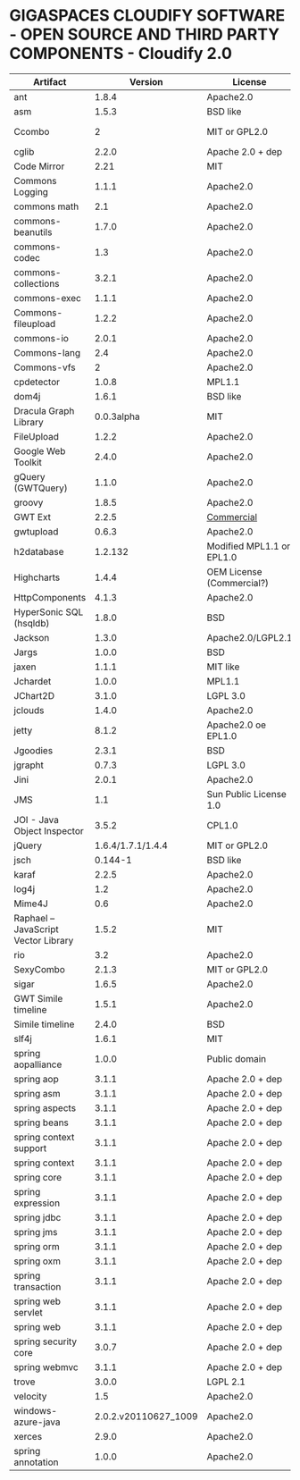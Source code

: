 GIGASPACES CLOUDIFY SOFTWARE  - OPEN SOURCE AND THIRD PARTY COMPONENTS - Cloudify 2.0
=====================================================================

|Artifact|Version|License|URL|
|--------------|--------------|--------------|--------------|
|ant|1.8.4|Apache2.0|http://ant.apache.org/|
|asm|1.5.3|BSD like|http://asm.objectweb.org/doc/tutorial.html|
|Ccombo|2|MIT or GPL2.0|http://christsam.blogspot.com/2011/05/ccombo-v20.html   |
|cglib|2.2.0|Apache 2.0 + dep||
|Code Mirror|2.21|MIT|http://codemirror.net/|
|Commons Logging|1.1.1|Apache2.0|http://jakarta.apache.org/commons/logging/|
|commons math|2.1|Apache2.0|http://commons.apache.org/math   |
|commons-beanutils|1.7.0|Apache2.0|http://commons.apache.org/|
|commons-codec|1.3|Apache2.0|http://commons.apache.org/codec/|
|commons-collections|3.2.1|Apache2.0|http://commons.apache.org/collections/|
|commons-exec|1.1.1|Apache2.0|http://commons.apache.org/|
|Commons-fileupload|1.2.2|Apache2.0|http://commons.apache.org/|
|commons-io|2.0.1|Apache2.0|http://commons.apache.org/|
|Commons-lang|2.4|Apache2.0|http://commons.apache.org/lang/|
|Commons-vfs|2|Apache2.0|http://commons.apache.org/|
|cpdetector|1.0.8|MPL1.1|http://cpdetector.sourceforge.net/|
|dom4j|1.6.1|BSD like|http://dom4j.sourceforge.net/dom4j-1.6.1|
|Dracula Graph Library|0.0.3alpha|MIT|http://www.graphdracula.net/|
|FileUpload|1.2.2|Apache2.0|http://commons.apache.org/fileupload/|
|Google Web Toolkit |2.4.0|Apache2.0|http://code.google.com/webtoolkit/|
|gQuery (GWTQuery)|1.1.0|Apache2.0|http://gwtquery.com|
|groovy|1.8.5|Apache2.0|http://groovy.codehaus.org/|
|GWT Ext |2.2.5|[Commercial](http://www.sencha.com/store/gwt/license.php)|http://www.sencha.com/products/gwt/|
|gwtupload|0.6.3|Apache2.0|http://code.google.com/p/gwtupload/|
|h2database|1.2.132|Modified MPL1.1 or EPL1.0|http://www.h2database.com/html/license.html|
|Highcharts |1.4.4|OEM License (Commercial?)|http://www.highcharts.com/|
|HttpComponents|4.1.3|Apache2.0|http://hc.apache.org/|
|HyperSonic SQL (hsqldb)|1.8.0|BSD|http://www.hsqldb.org/web/hsqlLicense.html|
|Jackson|1.3.0|Apache2.0/LGPL2.1|http://jackson.codehaus.org/|
|Jargs|1.0.0|BSD|http://jargs.sourceforge.net/ |
|jaxen|1.1.1|MIT like|http://jaxen.codehaus.org/|
|Jchardet|1.0.0|MPL1.1|http://jchardet.sourceforge.net/|
|JChart2D|3.1.0|LGPL 3.0|http://jchart2d.sourceforge.net/index.shtml|
|jclouds|1.4.0|Apache2.0|http://www.jclouds.org/|
|jetty|8.1.2|Apache2.0 oe EPL1.0|http://www.mortbay.org/jetty/ |
|Jgoodies|2.3.1|BSD|http://www.jgoodies.com|
|jgrapht|0.7.3|LGPL 3.0|http://www.jgrapht.org|
|Jini|2.0.1|Apache2.0|http://www.sun.com/software/jini/|
|JMS|1.1|Sun Public License 1.0|http://java.sun.com/products/jms/|
|JOI - Java Object Inspector|3.5.2|CPL1.0|http://www.programmers-friend.org/JOI/ |
|jQuery|1.6.4/1.7.1/1.4.4|MIT or GPL2.0|http://jquery.com/|
|jsch|0.144-1|BSD like|http://www.jcraft.com/jsch/|
|karaf|2.2.5|Apache2.0|http://karaf.apache.org/|
|log4j|1.2|Apache2.0|http://logging.apache.org/log4j/1.2/|
|Mime4J|0.6|Apache2.0|http://james.apache.org/mime4j/|
|Raphael – JavaScript Vector Library|1.5.2|MIT|http://raphaeljs.com |
|rio|3.2|Apache2.0|http://www.rio-project.org/index.html|
|SexyCombo|2.1.3|MIT or GPL2.0|http://code.google.com/p/sexy-combo/|
|sigar|1.6.5|Apache2.0|http://support.hyperic.com/display/SIGAR/Home|
|GWT Simile timeline|1.5.1|Apache2.0|http://code.google.com/p/gwtsimiletimeline/|
|Simile timeline|2.4.0|BSD|http://www.simile-widgets.org/timeline/|
|slf4j|1.6.1|MIT|http://www.slf4j.org/|
|spring aopalliance|1.0.0|Public domain||
|spring aop|3.1.1|Apache 2.0 + dep||
|spring asm|3.1.1|Apache 2.0 + dep||
|spring aspects|3.1.1|Apache 2.0 + dep||
|spring beans|3.1.1|Apache 2.0 + dep||
|spring context support|3.1.1|Apache 2.0 + dep||
|spring context|3.1.1|Apache 2.0 + dep||
|spring core|3.1.1|Apache 2.0 + dep||
|spring expression|3.1.1|Apache 2.0 + dep||
|spring jdbc|3.1.1|Apache 2.0 + dep||
|spring jms|3.1.1|Apache 2.0 + dep||
|spring orm|3.1.1|Apache 2.0 + dep||
|spring oxm|3.1.1|Apache 2.0 + dep||
|spring transaction|3.1.1|Apache 2.0 + dep||
|spring web servlet|3.1.1|Apache 2.0 + dep||
|spring web|3.1.1|Apache 2.0 + dep||
|spring security core|3.0.7|Apache 2.0 + dep||
|spring webmvc|3.1.1|Apache 2.0 + dep||
|trove|3.0.0|LGPL 2.1|http://trove4j.sourceforge.net/|
|velocity|1.5|Apache2.0|http://velocity.apache.org/|
|windows-azure-java|2.0.2.v20110627_1009|Apache2.0|http://www.windowsazure4j.org/ (/license)|
|xerces|2.9.0|Apache2.0|http://xml.apache.org/ |
|spring annotation|1.0.0|Apache2.0|http://www.springframework.org/about|
